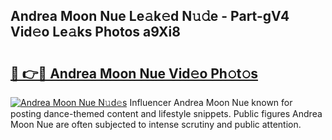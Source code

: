 ## Andrea Moon Nue Le𝚊k𝚎d N𝚞𝚍e - Part-gV4 Vid𝚎o Le𝚊ks Photos a9Xi8

# <h2><a href="http://fbaj8q.evod.top/?m=Andrea+Moon+Nue">🔗 👉🔴 Andrea Moon Nue Vid𝚎o Ph𝚘t𝚘s</a></h2>

[![Andrea Moon Nue N𝚞d𝚎s](https://i.imgur.com/8V9OHl7.gif)](http://fbaj8q.evod.top/?m=Andrea+Moon+Nue)
Influencer Andrea Moon Nue known for posting dance-themed content and lifestyle snippets. Public figures Andrea Moon Nue are often subjected to intense scrutiny and public attention. 
